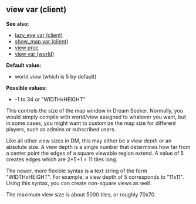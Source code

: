 ## view var (client)
**See also:**
*   [lazy_eye var (client)](/client/var/lazy_eye)
*   [show_map var (client)](/client/var/show_map)
*   [view proc](/proc/view)
*   [view var (world)](/world/var/view)
<!-- -->
**Default value:**
*   world.view (which is 5 by default)
<!-- -->
**Possible values:**
*   -1 to 34 or \"WIDTHxHEIGHT\"


This controls the size of the map window in Dream Seeker.
Normally, you would simply compile with world/view assigned to whatever
you want, but in some cases, you might want to customize the map size
for different players, such as admins or subscribed users. 

Like
all other view sizes in DM, this may either be a *view depth* or an
absolute size. A view depth is a single number that determines how far
from a center point the edges of a square viewable region extend. A
value of 5 creates edges which are 2\*5+1 = 11 tiles long. 

The
newer, more flexible syntax is a text string of the form
\"WIDTHxHEIGHT\". For example, a view depth of 5 corresponds to
\"11x11\". Using this syntax, you can create non-square views as well.


The maximum view size is about 5000 tiles, or roughly 70x70.